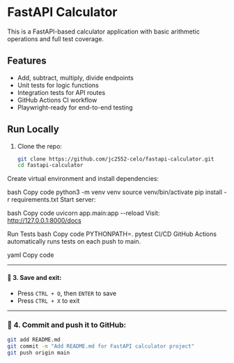 # FastAPI Calculator

This is a FastAPI-based calculator application with basic arithmetic operations and full test coverage.

## Features
- Add, subtract, multiply, divide endpoints
- Unit tests for logic functions
- Integration tests for API routes
- GitHub Actions CI workflow
- Playwright-ready for end-to-end testing

## Run Locally

1. Clone the repo:
   ```bash
   git clone https://github.com/jc2552-celo/fastapi-calculator.git
   cd fastapi-calculator

Create virtual environment and install dependencies:

bash
Copy code
python3 -m venv venv
source venv/bin/activate
pip install -r requirements.txt
Start server:

bash
Copy code
uvicorn app.main:app --reload
Visit: http://127.0.0.1:8000/docs

Run Tests
bash
Copy code
PYTHONPATH=. pytest
CI/CD
GitHub Actions automatically runs tests on each push to main.

yaml
Copy code

---

#### 💾 3. Save and exit:
- Press `CTRL + O`, then `ENTER` to save  
- Press `CTRL + X` to exit

---

### 🔁 4. Commit and push it to GitHub:

```bash
git add README.md
git commit -m "Add README.md for FastAPI calculator project"
git push origin main
